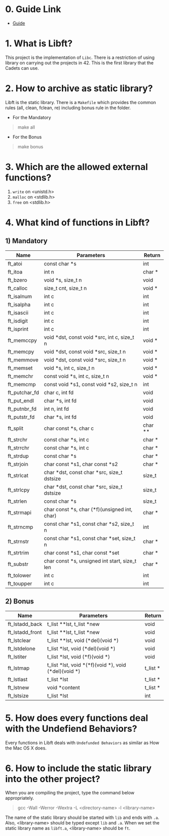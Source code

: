 # 0. Guide Link

* [Guide](https://bigpel66.oopy.io/library/42/inner-circle/1)

# 1. What is Libft?

This project is the implementation of `Libc`. There is a restriction of using library on carrying out the projects in 42. This is the first library that the Cadets can use.

# 2. How to archive as static library?

Libft is the static library. There is a `Makefile` which provides the common rules (all, clean, fclean, re) including bonus rule in the folder.
* For the Mandatory
> make all
* For the Bonus
> make bonus

# 3. Which are the allowed external functions?

1. `write` on \<unistd.h>
2. `malloc` on \<stdlib.h>
3. `free` on \<stdlib.h>

# 4. What kind of functions in Libft?

## 1) Mandatory

| Name | Parameters| Return |
| - | - | - |
| ft_atoi | const char *s| int |
| ft_itoa | int n | char * |
| ft_bzero | void *s, size_t n | void |
| ft_calloc | size_t cnt, size_t n | void *|
| ft_isalnum | int c | int |
| ft_isalpha | int c | int |
| ft_isascii | int c | int |
| ft_isdigit | int c | int |
| ft_isprint | int c | int |
| ft_memccpy | void *dst, const void *src, int c, size_t n | void * |
| ft_memcpy | void *dst, const void *src, size_t n | void * |
| ft_memmove | void *dst, const void *src, size_t n | void * |
| ft_memset | void *s, int c, size_t n | void * |
| ft_memchr | const void *s, int c, size_t n | void * |
| ft_memcmp | const void *s1, const void *s2, size_t n | int |
| ft_putchar_fd | char c, int fd | void |
| ft_put_endl | char *s, int fd | void |
| ft_putnbr_fd | int n, int fd | void |
| ft_putstr_fd | char *s, int fd | void |
| ft_split | char const *s, char c | char ** |
| ft_strchr | const char *s, int c | char * |
| ft_strrchr | const char *s, int c | char * |
| ft_strdup | const char *s | char * |
| ft_strjoin | char const *s1, char const *s2 | char * |
| ft_strlcat |  char *dst, const char *src, size_t dstsize | size_t |
| ft_strlcpy | char *dst, const  char *src, size_t dstsize | size_t |
| ft_strlen | const char *s | size_t |
| ft_strmapi | char const *s, char (*f)(unsigned int, char) | char * |
| ft_strncmp | const char *s1, const char *s2, size_t n | int |
| ft_strnstr | const char *s1, const char *set, size_t n | char * |
| ft_strtrim | char const *s1, char const *set | char * |
| ft_substr | char const *s, unsigned int start, size_t len | char * |
| ft_tolower | int c | int |
| ft_toupper | int c | int |

## 2) Bonus

| Name | Parameters | Return |
| - | - | - |
| ft_lstadd_back | t_list **lst, t_list *new | void |
| ft_lstadd_front | t_list **lst, t_list *new | void |
| ft_lstclear | t_list **lst, void (*del)(void *) | void |
| ft_lstdelone | t_list *lst, void (*del)(void *) | void |
| ft_lstiter | t_list *lst, void  (*f)(void *) | void |
| ft_lstmap | t_list *lst, void *(*f)(void *), void (*del)(void *) | t_list * |
| ft_lstlast | t_list *lst| t_list * |
| ft_lstnew | void *content | t_list * |
| ft_lstsize | t_list *lst | int |

# 5. How does every functions deal with the Undefiend Behaviors?

Every functions in Libft deals with `Undefunded Behaviors` as similar as How the Mac OS X does.

# 6. How to include the static library into the other project?

When you are compiling the project, type the command below appropriately.
> gcc -Wall -Werror -Wextra -L \<directory-name> -l \<library-name>

The name of the static library should be started with `lib` and ends with `.a`. Also, \<library-name> should be typed except `lib` and `.a`. When we set the static library name as `libft.a`, \<library-name> should be `ft`.

